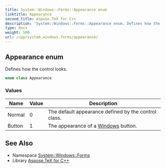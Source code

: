 ```yaml
---
title: System::Windows::Forms::Appearance enum
linktitle: Appearance
second_title: Aspose.TeX for C++
description: 'System::Windows::Forms::Appearance enum. Defines how the control looks in C++.'
type: docs
weight: 500
url: /cpp/system.windows.forms/appearance/
---
```

## Appearance enum


Defines how the control looks.

```cpp
enum class Appearance
```

### Values

| Name | Value | Description |
| --- | --- | --- |
| Normal | 0 | The default appearance defined by the control class. |
| Button | 1 | The appearance of a [Windows](../../system.windows/) button. |

## See Also

* Namespace [System::Windows::Forms](../)
* Library [Aspose.TeX for C++](../../)

